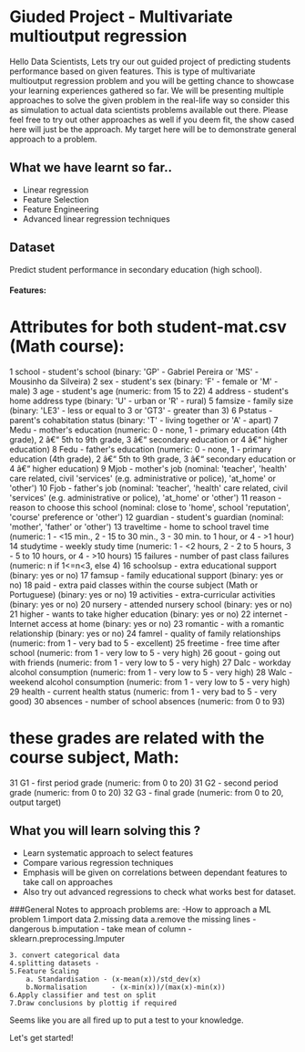 # Giuded Project - Multivariate multioutput regression
Hello Data Scientists,
Lets try our out guided project of predicting students performance based on given features.
This is type of multivariate multioutput regression problem and you will be getting chance to showcase your learning experiences gathered so far.
We will be presenting multiple approaches to solve the given problem in the real-life way so consider this as simulation to actual data scientists problems available out there.
Please feel free to try out other approaches as well if you deem fit, the show cased here will just be the approach.
My target here will be  to demonstrate general approach to a problem.
## What we have learnt so far..

- Linear regression
- Feature Selection
- Feature Engineering
- Advanced linear regression techniques

## Dataset
Predict student performance in secondary education (high school).


#### Features:

# Attributes for both student-mat.csv (Math course):
1 school - student's school (binary: 'GP' - Gabriel Pereira or 'MS' - Mousinho da Silveira) 
2 sex - student's sex (binary: 'F' - female or 'M' - male) 
3 age - student's age (numeric: from 15 to 22) 
4 address - student's home address type (binary: 'U' - urban or 'R' - rural) 
5 famsize - family size (binary: 'LE3' - less or equal to 3 or 'GT3' - greater than 3) 
6 Pstatus - parent's cohabitation status (binary: 'T' - living together or 'A' - apart) 
7 Medu - mother's education (numeric: 0 - none, 1 - primary education (4th grade), 2 â€“ 5th to 9th grade, 3 â€“ secondary education or 4 â€“ higher education) 
8 Fedu - father's education (numeric: 0 - none, 1 - primary education (4th grade), 2 â€“ 5th to 9th grade, 3 â€“ secondary education or 4 â€“ higher education) 
9 Mjob - mother's job (nominal: 'teacher', 'health' care related, civil 'services' (e.g. administrative or police), 'at_home' or 'other') 
10 Fjob - father's job (nominal: 'teacher', 'health' care related, civil 'services' (e.g. administrative or police), 'at_home' or 'other') 
11 reason - reason to choose this school (nominal: close to 'home', school 'reputation', 'course' preference or 'other') 
12 guardian - student's guardian (nominal: 'mother', 'father' or 'other') 
13 traveltime - home to school travel time (numeric: 1 - <15 min., 2 - 15 to 30 min., 3 - 30 min. to 1 hour, or 4 - >1 hour) 
14 studytime - weekly study time (numeric: 1 - <2 hours, 2 - 2 to 5 hours, 3 - 5 to 10 hours, or 4 - >10 hours) 
15 failures - number of past class failures (numeric: n if 1<=n<3, else 4) 
16 schoolsup - extra educational support (binary: yes or no) 
17 famsup - family educational support (binary: yes or no) 
18 paid - extra paid classes within the course subject (Math or Portuguese) (binary: yes or no) 
19 activities - extra-curricular activities (binary: yes or no) 
20 nursery - attended nursery school (binary: yes or no) 
21 higher - wants to take higher education (binary: yes or no) 
22 internet - Internet access at home (binary: yes or no) 
23 romantic - with a romantic relationship (binary: yes or no) 
24 famrel - quality of family relationships (numeric: from 1 - very bad to 5 - excellent) 
25 freetime - free time after school (numeric: from 1 - very low to 5 - very high) 
26 goout - going out with friends (numeric: from 1 - very low to 5 - very high) 
27 Dalc - workday alcohol consumption (numeric: from 1 - very low to 5 - very high) 
28 Walc - weekend alcohol consumption (numeric: from 1 - very low to 5 - very high) 
29 health - current health status (numeric: from 1 - very bad to 5 - very good) 
30 absences - number of school absences (numeric: from 0 to 93) 

# these grades are related with the course subject, Math: 
31 G1 - first period grade (numeric: from 0 to 20) 
31 G2 - second period grade (numeric: from 0 to 20) 
32 G3 - final grade (numeric: from 0 to 20, output target)

## What you will learn solving this ?

- Learn systematic approach to select features
- Compare various regression techniques
- Emphasis will be given on correlations between dependant features to take call on approaches
- Also try out advanced regressions to check what works best for dataset. 


###General Notes to approach problems are:
-How to approach a ML problem
    1.import data
    2.missing data
        a.remove the missing lines - dangerous
        b.imputation - take mean of column - sklearn.preprocessing.Imputer

    3. convert categorical data	
    4.splitting datasets - 
    5.Feature Scaling
        a. Standardisation - (x-mean(x))/std_dev(x) 
        b.Normalisation		 - (x-min(x))/(max(x)-min(x))
    6.Apply classifier and test on split
    7.Draw conclusions by plottig if required	

Seems like you are all fired up to put a test to your knowledge.

Let's get started!